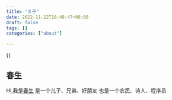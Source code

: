 ```yaml
---
title: "关于"
date: 2022-11-22T16:48:47+08:00
draft: false
tags: []
categories: ["about"]

---
```


{{<audio src="audios/here_after_us.mp3" caption="《后来的我们 - 五月天》" >}}

## 春生
 
Hi,我是[春生](https//blog.vmaitian.com)
是一个儿子、兄弟、好朋友
也是一个农民、诗人、程序员

